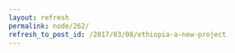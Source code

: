 ```yaml
---
layout: refresh
permalink: node/262/
refresh_to_post_id: /2017/03/08/ethiopia-a-new-project
---
```

